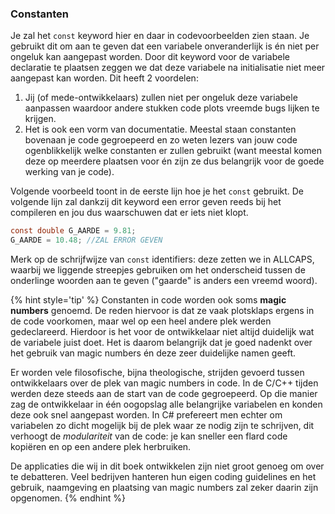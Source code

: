 ### Constanten

Je zal het ``const`` keyword hier en daar in codevoorbeelden zien staan. Je gebruikt dit om aan te geven dat een variabele onveranderlijk is én niet per ongeluk kan aangepast worden. Door dit keyword voor de variabele declaratie te plaatsen zeggen we dat deze variabele na initialisatie niet meer aangepast kan worden. Dit heeft 2 voordelen:

1. Jij (of mede-ontwikkelaars) zullen niet per ongeluk deze variabele aanpassen waardoor andere stukken code plots vreemde bugs lijken te krijgen.
2. Het is ook een vorm van documentatie. Meestal staan constanten bovenaan je code gegroepeerd en zo weten lezers van jouw code ogenblikkelijk welke constanten er zullen gebruikt (want meestal komen deze op meerdere plaatsen voor én zijn ze dus belangrijk voor de goede werking van je code).

Volgende voorbeeld toont in de eerste lijn hoe je het ``const`` gebruikt. De volgende lijn zal dankzij dit keyword een error geven reeds bij het compileren en jou dus waarschuwen dat er iets niet klopt.

```csharp
const double G_AARDE = 9.81;
G_AARDE = 10.48; //ZAL ERROR GEVEN
```

Merk op de schrijfwijze van ``const`` identifiers: deze zetten we in ALLCAPS, waarbij we liggende streepjes gebruiken om het onderscheid tussen de onderlinge woorden aan te geven ("gaarde" is anders een vreemd woord).

{% hint style='tip' %}
Constanten in code worden ook soms **magic numbers** genoemd. De reden hiervoor is dat ze vaak plotsklaps ergens in de code voorkomen, maar wel op een heel andere plek werden gedeclareerd. Hierdoor is het voor de ontwikkelaar niet altijd duidelijk wat de variabele juist doet.
Het is daarom belangrijk dat je goed nadenkt over het gebruik van magic numbers én deze zeer duidelijke namen geeft. 

Er worden vele filosofische, bijna theologische, strijden gevoerd tussen ontwikkelaars over de plek van magic numbers in code. In de C/C++ tijden werden deze steeds aan de start van de code gegroepeerd. Op die manier zag de ontwikkelaar in één oogopslag alle belangrijke variabelen en konden deze ook snel aangepast worden. In C# prefereert men echter om variabelen zo dicht mogelijk bij de plek waar ze nodig zijn te schrijven, dit verhoogt de *modulariteit* van de code: je kan sneller een flard code kopiëren en op een andere plek herbruiken.

De applicaties die wij in dit boek ontwikkelen zijn niet groot genoeg om over te debatteren. Veel bedrijven hanteren hun eigen coding guidelines en het gebruik, naamgeving en plaatsing van magic numbers zal zeker daarin zijn opgenomen. 
{% endhint %}
